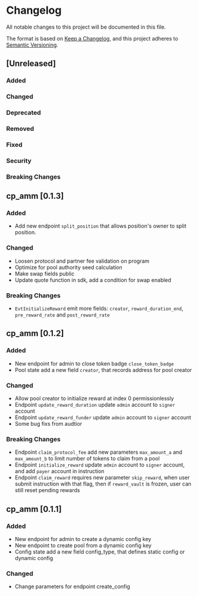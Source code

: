 # Changelog

All notable changes to this project will be documented in this file.

The format is based on [Keep a Changelog](https://keepachangelog.com/en/1.0.0/),
and this project adheres to [Semantic Versioning](https://semver.org/spec/v2.0.0.html).

## [Unreleased]

### Added

### Changed

### Deprecated

### Removed

### Fixed

### Security

### Breaking Changes


## cp_amm [0.1.3]

### Added
- Add new endpoint `split_position` that allows position's owner to split position.

### Changed
- Loosen protocol and partner fee validation on program
- Optimize for pool authority seed calculation
- Make swap fields public
- Update quote function in sdk, add a condition for swap enabled 

### Breaking Changes
- `EvtInitializeReward` emit more fields: `creator`, `reward_duration_end`, `pre_reward_rate` and `post_reward_rate`

## cp_amm [0.1.2]

### Added
- New endpoint for admin to close token badge `close_token_badge`
- Pool state add a new field `creator`, that records address for pool creator 

### Changed
- Allow pool creator to initialize reward at index 0 permissionlessly
- Endpoint `update_reward_duration` update `admin` account to `signer` account
- Endpoint `update_reward_funder` update `admin` account to `signer` account
- Some bug fixs from audtior

### Breaking Changes
- Endpoint `claim_protocol_fee` add new parameters `max_amount_a` and `max_amount_b` to limit number of tokens to claim from a pool
- Endpoint `initialize_reward` update `admin` account to `signer` account, and add `payer` account in instruction
- Endpoint `claim_reward` requires new parameter `skip_reward`, when user submit instruction with that flag, then if `reward_vault` is frozen, user can still reset pending rewards


## cp_amm [0.1.1]

### Added
- New endpoint for admin to create a dynamic config key
- New endpoint to create pool from a dynamic config key
- Config state add a new field config_type, that defines static config or dynamic config

### Changed
- Change parameters for endpoint create_config